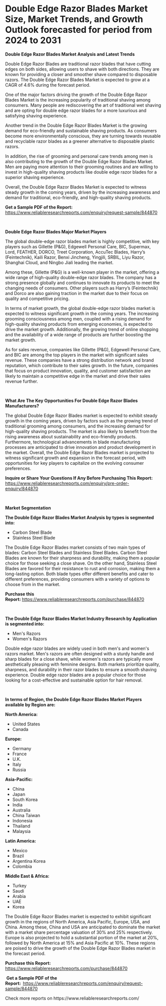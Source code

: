 <p><h1>Double Edge Razor Blades Market Size, Market Trends, and Growth Outlook forecasted for period from 2024 to 2031</h1></p><p><strong>Double Edge Razor Blades Market Analysis and Latest Trends</strong></p>
<p><p>Double Edge Razor Blades are traditional razor blades that have cutting edges on both sides, allowing users to shave with both directions. They are known for providing a closer and smoother shave compared to disposable razors. The Double Edge Razor Blades Market is expected to grow at a CAGR of 4.6% during the forecast period.</p><p>One of the major factors driving the growth of the Double Edge Razor Blades Market is the increasing popularity of traditional shaving among consumers. Many people are rediscovering the art of traditional wet shaving and are opting for double edge razor blades for a more luxurious and satisfying shaving experience.</p><p>Another trend in the Double Edge Razor Blades Market is the growing demand for eco-friendly and sustainable shaving products. As consumers become more environmentally conscious, they are turning towards reusable and recyclable razor blades as a greener alternative to disposable plastic razors.</p><p>In addition, the rise of grooming and personal care trends among men is also contributing to the growth of the Double Edge Razor Blades Market. Men are paying more attention to their grooming routines and are willing to invest in high-quality shaving products like double edge razor blades for a superior shaving experience.</p><p>Overall, the Double Edge Razor Blades Market is expected to witness steady growth in the coming years, driven by the increasing awareness and demand for traditional, eco-friendly, and high-quality shaving products.</p></p>
<p><strong>Get a Sample PDF of the Report:&nbsp;</strong> <a href="https://www.reliableresearchreports.com/enquiry/request-sample/844870">https://www.reliableresearchreports.com/enquiry/request-sample/844870</a></p>
<p>&nbsp;</p>
<p><strong>Double Edge Razor Blades Major Market Players</strong></p>
<p><p>The global double-edge razor blades market is highly competitive, with key players such as Gillette (P&G), Edgewell Personal Care, BIC, Supermax, Lord, FEATHER, DORCO, Treet Corporation, AccuTec Blades, Harry’s (Feintechnik), Kaili Razor, Benxi Jincheng, Yingjili, SRBIL, Liyu Razor, Shanghai Cloud, and Ningbo Jiali leading the market. </p><p>Among these, Gillette (P&G) is a well-known player in the market, offering a wide range of high-quality double-edge razor blades. The company has a strong presence globally and continues to innovate its products to meet the changing needs of consumers. Other players such as Harry’s (Feintechnik) and Dorco are also gaining traction in the market due to their focus on quality and competitive pricing.</p><p>In terms of market growth, the global double-edge razor blades market is expected to witness significant growth in the coming years. The increasing grooming consciousness among men, coupled with a rising demand for high-quality shaving products from emerging economies, is expected to drive the market growth. Additionally, the growing trend of online shopping and the availability of a wide range of products are further boosting the market growth.</p><p>As for sales revenue, companies like Gillette (P&G), Edgewell Personal Care, and BIC are among the top players in the market with significant sales revenue. These companies have a strong distribution network and brand reputation, which contribute to their sales growth. In the future, companies that focus on product innovation, quality, and customer satisfaction are likely to maintain a competitive edge in the market and drive their sales revenue further.</p></p>
<p>&nbsp;</p>
<p><strong>What Are The Key Opportunities For Double Edge Razor Blades Manufacturers?</strong></p>
<p><p>The global Double Edge Razor Blades market is expected to exhibit steady growth in the coming years, driven by factors such as the growing trend of traditional grooming among consumers, and the increasing demand for high-quality shaving products. The market is also likely to benefit from the rising awareness about sustainability and eco-friendly products. Furthermore, technological advancements in blade manufacturing processes are anticipated to drive innovation and product development in the market. Overall, the Double Edge Razor Blades market is projected to witness significant growth and expansion in the forecast period, with opportunities for key players to capitalize on the evolving consumer preferences.</p></p>
<p><strong>Inquire or Share Your Questions If Any Before Purchasing This Report:</strong> <a href="https://www.reliableresearchreports.com/enquiry/pre-order-enquiry/844870">https://www.reliableresearchreports.com/enquiry/pre-order-enquiry/844870</a></p>
<p>&nbsp;</p>
<p><strong>Market Segmentation</strong></p>
<p><strong>The Double Edge Razor Blades Market Analysis by types is segmented into:</strong></p>
<p><ul><li>Carbon Steel Blade</li><li>Stainless Steel Blade</li></ul></p>
<p><p>The Double Edge Razor Blades market consists of two main types of blades: Carbon Steel Blades and Stainless Steel Blades. Carbon Steel Blades are known for their sharpness and durability, making them a popular choice for those seeking a close shave. On the other hand, Stainless Steel Blades are favored for their resistance to rust and corrosion, making them a long-lasting option. Both blade types offer different benefits and cater to different preferences, providing consumers with a variety of options to choose from in the market.</p></p>
<p><strong>Purchase this Report:&nbsp;</strong><a href="https://www.reliableresearchreports.com/purchase/844870">https://www.reliableresearchreports.com/purchase/844870</a></p>
<p>&nbsp;</p>
<p><strong>The Double Edge Razor Blades Market Industry Research by Application is segmented into:</strong></p>
<p><ul><li>Men's Razors</li><li>Women's Razors</li></ul></p>
<p><p>Double edge razor blades are widely used in both men's and women's razors market. Men's razors are often designed with a sturdy handle and sharp blades for a close shave, while women's razors are typically more aesthetically pleasing with feminine designs. Both markets prioritize quality, sharpness, and durability in their razor blades to ensure a smooth shaving experience. Double edge razor blades are a popular choice for those looking for a cost-effective and sustainable option for hair removal.</p></p>
<p>&nbsp;</p>
<p><strong>In terms of Region, the Double Edge Razor Blades Market Players available by Region are:</strong></p>
<p>
    <p> <strong> North America: </strong>
        <ul>
            <li>United States</li>
            <li>Canada</li>
        </ul>
        </p> 
    <p> <strong> Europe: </strong>
        <ul>
            <li>Germany</li>
            <li>France</li>
            <li>U.K.</li>
            <li>Italy</li>
            <li>Russia</li>
        </ul>
        </p> 
    <p> <strong> Asia-Pacific: </strong>
        <ul>
            <li>China</li>
            <li>Japan</li>
            <li>South Korea</li>
            <li>India</li>
            <li>Australia</li>
            <li>China Taiwan</li>
            <li>Indonesia</li>
            <li>Thailand</li>
            <li>Malaysia</li>
        </ul>
        </p> 
    <p> <strong> Latin America: </strong>
        <ul>
            <li>Mexico</li>
            <li>Brazil</li>
            <li>Argentina Korea</li>
            <li>Colombia</li>
        </ul>
        </p> 
    <p> <strong> Middle East & Africa: </strong>
        <ul>
            <li>Turkey</li>
            <li>Saudi</li>
            <li>Arabia</li>
            <li>UAE</li>
            <li>Korea</li>
        </ul>
    </p>
    </p>
<p><p>The Double Edge Razor Blades market is expected to exhibit significant growth in the regions of North America, Asia Pacific, Europe, USA, and China. Among these, China and USA are anticipated to dominate the market with a market share percentage valuation of 30% and 25% respectively. Europe is also projected to hold a substantial portion of the market at 20%, followed by North America at 15% and Asia Pacific at 10%. These regions are poised to drive the growth of the Double Edge Razor Blades market in the forecast period.</p></p>
<p><strong>Purchase this Report: </strong><a href="https://www.reliableresearchreports.com/purchase/844870">https://www.reliableresearchreports.com/purchase/844870</a></p>
<p>&nbsp;<strong>Get a Sample PDF of the Report:&nbsp;&nbsp;</strong><a href="https://www.reliableresearchreports.com/enquiry/request-sample/844870">https://www.reliableresearchreports.com/enquiry/request-sample/844870</a></p>
<p><strong></strong></p>
<p>Check more reports on https://www.reliableresearchreports.com/</p>